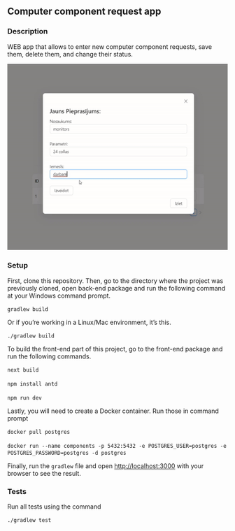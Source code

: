 ## Computer component request app

### Description

WEB app that allows to enter new computer component requests, save them, delete them, and change their status.

![](components.gif)

### Setup

First, clone this repository. Then, go to the directory where the project was previously cloned, open back-end package and run the following command at your Windows command prompt.
```
gradlew build
```
Or if you’re working in a Linux/Mac environment, it’s this.
```
./gradlew build
```
To build the front-end part of this project, go to the front-end package and run the following commands.
```
next build

npm install antd

npm run dev
```
Lastly, you will need to create a Docker container. Run those in command prompt
```
docker pull postgres

docker run --name components -p 5432:5432 -e POSTGRES_USER=postgres -e POSTGRES_PASSWORD=postgres -d postgres
```
Finally, run the `gradlew` file and open [http://localhost:3000](http://localhost:3000) with your browser to see the result.

### Tests

Run all tests using the command 
```
./gradlew test
```
